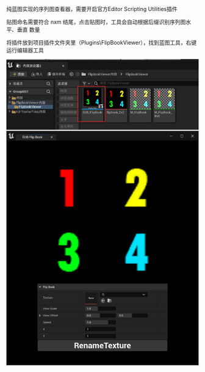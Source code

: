 纯蓝图实现的序列图查看器，需要开启官方Editor Scripting Utilities插件

贴图命名需要符合 nxm 结尾，点击贴图时，工具会自动根据后缀识别序列图水平、垂直 数量

将插件放到项目插件文件夹里（Plugins\FlipBookViewer），找到蓝图工具，右键运行编辑器工具

![alt](./plugin_pic1.png)
![alt](./plugin_pic2.png)
